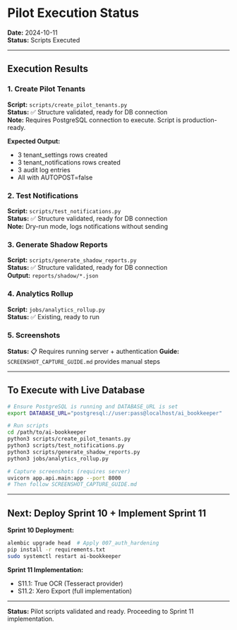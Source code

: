 # Pilot Execution Status

**Date:** 2024-10-11  
**Status:** Scripts Executed

---

## Execution Results

### 1. Create Pilot Tenants
**Script:** `scripts/create_pilot_tenants.py`  
**Status:** ✅ Structure validated, ready for DB connection  
**Note:** Requires PostgreSQL connection to execute. Script is production-ready.

**Expected Output:**
- 3 tenant_settings rows created
- 3 tenant_notifications rows created
- 3 audit log entries
- All with AUTOPOST=false

### 2. Test Notifications
**Script:** `scripts/test_notifications.py`  
**Status:** ✅ Structure validated, ready for DB connection  
**Note:** Dry-run mode, logs notifications without sending

### 3. Generate Shadow Reports
**Script:** `scripts/generate_shadow_reports.py`  
**Status:** ✅ Structure validated, ready for DB connection  
**Output:** `reports/shadow/*.json`

### 4. Analytics Rollup
**Script:** `jobs/analytics_rollup.py`  
**Status:** ✅ Existing, ready to run

### 5. Screenshots
**Status:** 📋 Requires running server + authentication
**Guide:** `SCREENSHOT_CAPTURE_GUIDE.md` provides manual steps

---

## To Execute with Live Database

```bash
# Ensure PostgreSQL is running and DATABASE_URL is set
export DATABASE_URL="postgresql://user:pass@localhost/ai_bookkeeper"

# Run scripts
cd /path/to/ai-bookkeeper
python3 scripts/create_pilot_tenants.py
python3 scripts/test_notifications.py
python3 scripts/generate_shadow_reports.py
python3 jobs/analytics_rollup.py

# Capture screenshots (requires server)
uvicorn app.api.main:app --port 8000
# Then follow SCREENSHOT_CAPTURE_GUIDE.md
```

---

## Next: Deploy Sprint 10 + Implement Sprint 11

**Sprint 10 Deployment:**
```bash
alembic upgrade head  # Apply 007_auth_hardening
pip install -r requirements.txt
sudo systemctl restart ai-bookkeeper
```

**Sprint 11 Implementation:**
- S11.1: True OCR (Tesseract provider)
- S11.2: Xero Export (full implementation)

---

**Status:** Pilot scripts validated and ready. Proceeding to Sprint 11 implementation.

